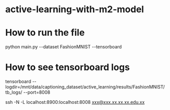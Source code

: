 # active-learning-with-m2-model

# How to run the file
python main.py --dataset FashionMNIST --tensorboard

# How to see tensorboard logs
tensorboard --logdir=/mnt/data/captioning_dataset/active_learning/results/FashionMNIST/tb_logs/  --port=8008

ssh -N -L localhost:8900:localhost:8008 xxx@xxx.xx.xx.xx.edu.xx

#
